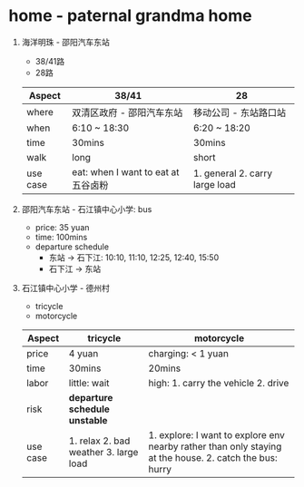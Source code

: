 # home - paternal grandma home

1. 海洋明珠 - 邵阳汽车东站
    - 38/41路
    - 28路

    | Aspect | 38/41 | 28 |
    | --- | --- | --- |
    | where | 双清区政府 - 邵阳汽车东站 | 移动公司 - 东站路口站 |
    | when | 6:10 ~ 18:30 | 6:20 ~ 18:20 |
    | time | 30mins | 30mins |
    | walk | long | short |
    | use case | eat: when I want to eat at 五谷卤粉 | 1. general 2. carry large load |
2. 邵阳汽车东站 - 石江镇中心小学: bus
    - price: 35 yuan
    - time: 100mins
    - departure schedule
        - 东站 -> 石下江: 10:10, 11:10, 12:25, 12:40, 15:50
        - 石下江 -> 东站
3. 石江镇中心小学 - 德州村
    - tricycle
    - motorcycle

    | Aspect | tricycle | motorcycle |
    | --- | --- | --- |
    | price | 4 yuan | charging: < 1 yuan |
    | time | 30mins | 20mins |
    | labor | little: wait | high: 1. carry the vehicle 2. drive |
    | risk | **departure schedule unstable** | |
    | use case | 1. relax 2. bad weather 3. large load | 1. explore: I want to explore env nearby rather than only staying at the house. 2. catch the bus: hurry |

